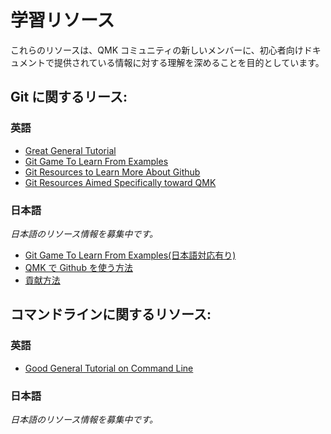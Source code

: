 # 学習リソース

<!---
  grep --no-filename "^[ ]*git diff" docs/ja/*.md | sh
  original document: ed0575fc8:docs/newbs_learn_more_resources.md
  git diff ed0575fc8 HEAD -- docs/newbs_learn_more_resources.md | cat
-->

これらのリソースは、QMK コミュニティの新しいメンバーに、初心者向けドキュメントで提供されている情報に対する理解を深めることを目的としています。

## Git に関するリース:

### 英語

* [Great General Tutorial](https://www.codecademy.com/learn/learn-git)
* [Git Game To Learn From Examples](https://learngitbranching.js.org/)
* [Git Resources to Learn More About Github](getting_started_github.md)
* [Git Resources Aimed Specifically toward QMK](contributing.md)

### 日本語

_日本語のリソース情報を募集中です。_

* [Git Game To Learn From Examples(日本語対応有り)](https://learngitbranching.js.org/)
* [QMK で Github を使う方法](ja/getting_started_github.md)
* [貢献方法](ja/contributing.md)

## コマンドラインに関するリソース:

### 英語

* [Good General Tutorial on Command Line](https://www.codecademy.com/learn/learn-the-command-line)

### 日本語

_日本語のリソース情報を募集中です。_
